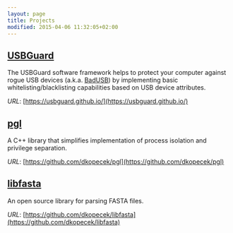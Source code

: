 ```yaml
---
layout: page
title: Projects
modified: 2015-04-06 11:32:05+02:00
---
```


## [USBGuard](https://usbguard.github.io/)

The USBGuard software framework helps to protect your computer against rogue USB devices (a.k.a. [BadUSB](https://srlabs.de/badusb)) by implementing basic whitelisting/blacklisting capabilities based on USB device attributes.

*URL*: [https://usbguard.github.io/](https://usbguard.github.io/)

## [pgl](https://github.com/dkopecek/pgl)

A C++ library that simplifies implementation of process isolation and privilege separation.

*URL*: [https://github.com/dkopecek/pgl](https://github.com/dkopecek/pgl)

## [libfasta](https://github.com/dkopecek/libfasta)

An open source library for parsing FASTA files.

*URL*: [https://github.com/dkopecek/libfasta](https://github.com/dkopecek/libfasta)
